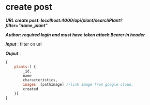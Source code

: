 # create post
***URL create post: localhost:4000/api/plant/searchPlant?filter="name_plant"***

***Author: required login and must have token attach Bearer in header***

***Input*** :
filter on url

***Ouput*** :

```js
{
    plants:[ {
        _id,
        name
        characteristics,
        images: [pathImage] //link image from google cloud,
        created
    }]
}
```
